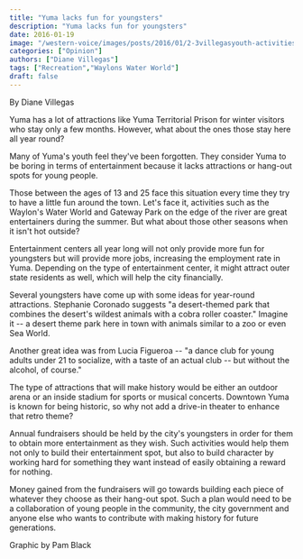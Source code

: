 ```yaml
---
title: "Yuma lacks fun for youngsters"
description: "Yuma lacks fun for youngsters"
date: 2016-01-19
image: "/western-voice/images/posts/2016/01/2-3villegasyouth-activitiesblackweb.jpg"
categories: ["Opinion"]
authors: ["Diane Villegas"]
tags: ["Recreation","Waylons Water World"]
draft: false
---
```

By Diane Villegas

Yuma has a lot of attractions like Yuma Territorial Prison for winter visitors who stay only a few months. However, what about the ones those stay here all year round?

Many of Yuma's youth feel they've been forgotten. They consider Yuma to be boring in terms of entertainment because it lacks attractions or hang-out spots for young people.

Those between the ages of 13 and 25 face this situation every time they try to have a little fun around the town. Let's face it, activities such as the Waylon's Water World and Gateway Park on the edge of the river are great entertainers during the summer. But what about those other seasons when it isn't hot outside?

Entertainment centers all year long will not only provide more fun for youngsters but will provide more jobs, increasing the employment rate in Yuma. Depending on the type of entertainment center, it might attract outer state residents as well, which will help the city financially.

Several youngsters have come up with some ideas for year-round attractions. Stephanie Coronado suggests "a desert-themed park that combines the desert's wildest animals with a cobra roller coaster." Imagine it -- a desert theme park here in town with animals similar to a zoo or even Sea World.

Another great idea was from Lucia Figueroa -- "a dance club for young adults under 21 to socialize, with a taste of an actual club -- but without the alcohol, of course."

The type of attractions that will make history would be either an outdoor arena or an inside stadium for sports or musical concerts. Downtown Yuma is known for being historic, so why not add a drive-in theater to enhance that retro theme?

Annual fundraisers should be held by the city's youngsters in order for them to obtain more entertainment as they wish. Such activities would help them not only to build their entertainment spot, but also to build character by working hard for something they want instead of easily obtaining a reward for nothing.

Money gained from the fundraisers will go towards building each piece of whatever they choose as their hang-out spot. Such a plan would need to be a collaboration of young people in the community, the city government and anyone else who wants to contribute with making history for future generations.

Graphic by Pam Black